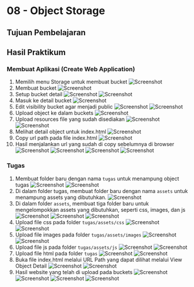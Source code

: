 # 08 - Object Storage

## Tujuan Pembelajaran

## Hasil Praktikum

### Membuat Aplikasi (Create Web Application)
1. Memilih menu Storage untuk membuat bucket
![Screenshot](img/praktikum/1.png)
2. Membuat bucket
![Screenshot](img/praktikum/2.png)
3. Setup bucket detail
![Screenshot](img/praktikum/3.png)
![Screenshot](img/praktikum/4.png)
4. Masuk ke detail bucket
![Screenshot](img/praktikum/5.png)
5. Edit visibility bucket agar menjadi public
![Screenshot](img/praktikum/6.png)
![Screenshot](img/praktikum/7.png)
6. Upload object ke dalam buckets
![Screenshot](img/praktikum/8.png)
7. Upload resources file yang sudah disediakan
![Screenshot](img/praktikum/9.png)
![Screenshot](img/praktikum/10.png)
8. Melihat detail object untuk index.html
![Screenshot](img/praktikum/11.png)
9. Copy url path pada file index.html
![Screenshot](img/praktikum/12.png)
10. Hasil menjalankan url yang sudah di copy sebelumnya di browser
![Screenshot](img/praktikum/13.png)
![Screenshot](img/praktikum/14.png)
![Screenshot](img/praktikum/15.png)
![Screenshot](img/praktikum/16.png)

### Tugas

1. Membuat folder baru dengan nama ```tugas``` untuk menampung object tugas
![Screenshot](img/tugas/1.png)
![Screenshot](img/tugas/2.png)
2. Di dalam folder tugas, membuat folder baru dengan nama ```assets``` untuk menampung assets yang dibutuhkan.
![Screenshot](img/tugas/3.png)
3. Di dalam folder ```assets```, membuat tiga folder baru untuk mengelompokkan assets yang dibutuhkan, seperti css, images, dan js
![Screenshot](img/tugas/4.png)
![Screenshot](img/tugas/5.png)
![Screenshot](img/tugas/6.png)
4. Upload file css pada folder ```tugas/assets/css```
![Screenshot](img/tugas/7.png)
![Screenshot](img/tugas/8.png)
5. Upload file images pada folder ```tugas/assets/images```
![Screenshot](img/tugas/9.png)
![Screenshot](img/tugas/10.png)
6. Upload file js pada folder ```tugas/assets/js```
![Screenshot](img/tugas/11.png)
![Screenshot](img/tugas/12.png)
7. Upload file html pada folder ```tugas```
![Screenshot](img/tugas/13.png)
![Screenshot](img/tugas/14.png)
8. Buka file index.html melalui URL Path yang dapat dilihat melalui View Object Detail
![Screenshot](img/tugas/15.png)
![Screenshot](img/tugas/16.png)
9. Hasil website yang telah di upload pada buckets
![Screenshot](img/tugas/17.png)
![Screenshot](img/tugas/18.png)
![Screenshot](img/tugas/19.png)
![Screenshot](img/tugas/20.png)
